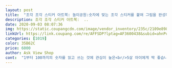 ```yaml
---
layout: post 
title:  "조각 조각 스티커 아트북: 놀이공원:숫자에 맞는 조각 스티커를 붙여 그림을 완성해요!, 싸이클" 
description: 조각 조각 스티커 아트북:  ..
date: 2020-09-03 08:07:36 
img: https://static.coupangcdn.com/image/vendor_inventory/235c/2109e898f34fcd2117c11f454e5304cfcddc870cc51af7cac300a2f0ec1b.jpg 
linkUrl: https://link.coupang.com/re/AFFSDP?lptag=AF3600438&subid=ahnPublicAsk&pageKey=228809167&itemId=725442141&vendorItemId=4856505796&traceid=V0-113-7ae74204de083d17 
categories: [1019] 
color: 35B62C 
price: 6000 
author: Ask View Shop 
cont:  "1부터 100까지의 숫자를 읽고 쓰는 것에 관심이 높은<br/>5살 아이에게 딱 좋습니다.<br/><br/>머리 복잡하고 생각많은<br/>멍때리면서 하나씩 붙일수 있어서<br/>부모의 도움을 요청하는 것을 배우게 됩니다.<br/><br/>부모의 모습을 보여주기에 최고입니다.<br/><br/>숫자를 익히고 친해지는 것에 의미를 두고,<br/>심심할때 하면 시간 금방 가네요^^<br/>아이가 원해서 주문했구요,<br/>아직 소근육 발달 시기라 완벽하게 들어 맞을 수는 없지만<br/>애 아빠도 하나 사줄라구요.<br/><br/>요즘입니다.<br/><br/>재법 진지합니다.<br/><br/>좋아요<br/>짜증내지 않고 요청하면 언제든 도와주는 멋진<br/>차근차근 숫자를 찾아가며 붙이는데<br/>" 
---
```

